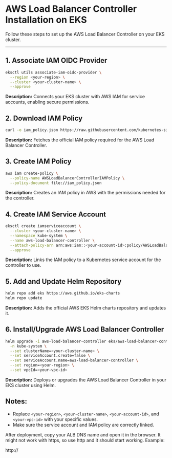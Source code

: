 # AWS Load Balancer Controller Installation on EKS

Follow these steps to set up the AWS Load Balancer Controller on your EKS cluster.

---

## 1. Associate IAM OIDC Provider
```bash
eksctl utils associate-iam-oidc-provider \
  --region <your-region> \
  --cluster <your-cluster-name> \
  --approve
```

**Description:** Connects your EKS cluster with AWS IAM for service accounts, enabling secure permissions.

## 2. Download IAM Policy

```bash
curl -o iam_policy.json https://raw.githubusercontent.com/kubernetes-sigs/aws-load-balancer-controller/main/docs/install/iam_policy.json
```

**Description:** Fetches the official IAM policy required for the AWS Load Balancer Controller.

## 3. Create IAM Policy

```bash
aws iam create-policy \
  --policy-name AWSLoadBalancerControllerIAMPolicy \
  --policy-document file://iam_policy.json
```

**Description:** Creates an IAM policy in AWS with the permissions needed for the controller.

## 4. Create IAM Service Account

```bash
eksctl create iamserviceaccount \
  --cluster <your-cluster-name> \
  --namespace kube-system \
  --name aws-load-balancer-controller \
  --attach-policy-arn arn:aws:iam::<your-account-id>:policy/AWSLoadBalancerControllerIAMPolicy \
  --approve
```

**Description:** Links the IAM policy to a Kubernetes service account for the controller to use.

## 5. Add and Update Helm Repository

```bash
helm repo add eks https://aws.github.io/eks-charts
helm repo update
```

**Description:** Adds the official AWS EKS Helm charts repository and updates it.

## 6. Install/Upgrade AWS Load Balancer Controller

```bash
helm upgrade -i aws-load-balancer-controller eks/aws-load-balancer-controller \
  -n kube-system \
  --set clusterName=<your-cluster-name> \
  --set serviceAccount.create=false \
  --set serviceAccount.name=aws-load-balancer-controller \
  --set region=<your-region> \
  --set vpcId=<your-vpc-id>
```

**Description:** Deploys or upgrades the AWS Load Balancer Controller in your EKS cluster using Helm.

## Notes:
* Replace `<your-region>`, `<your-cluster-name>`, `<your-account-id>`, and `<your-vpc-id>` with your specific values.
* Make sure the service account and IAM policy are correctly linked.


After deployment, copy your ALB DNS name and open it in the browser. It might not work with https, so use http and it should start working.
Example:

http://<your-alb-dns-name>
